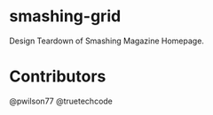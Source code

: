 # smashing-grid
Design Teardown of Smashing Magazine Homepage.

# Contributors
@pwilson77
@truetechcode
